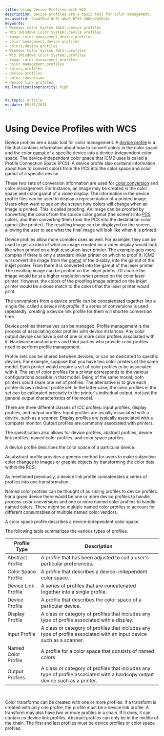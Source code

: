 ```yaml
---
title: Using Device Profiles with WCS
description: Device profiles are a basic tool for color management.
ms.assetid: 9ea420ad-dcf1-4ba9-b739-308be7a56a6c
keywords:
- Windows Color System (WCS),device profiles
- WCS (Windows Color System),device profiles
- image color management,device profiles
- color management,device profiles
- colors,device profiles
- Windows Color System (WCS),profiles
- WCS (Windows Color System),profiles
- image color management,profiles
- color management,profiles
- colors,profiles
- device profiles
- color conversion
- device link profiles
ms.localizationpriority: high


ms.topic: article
ms.date: 05/31/2018
---
```


# Using Device Profiles with WCS

Device profiles are a basic tool for color management. A [device profile](d.md) is a file that contains information about how to convert colors in the color space and the color [gamut](/windows/win32/wcs/g) of a specific device into a device-independent color space. The device-independent color space that ICM2 uses is called a Profile Connection Space (PCS). A device profile also contains information about how to convert colors from the PCS into the color space and color gamut of a specific device.

These two sets of conversion information are used for [color conversion](c.md) and color management. For instance, an image may be created in the color space and color gamut of a video display. The information in the device profile files can be used to display a representation of a printed image. Users often want to see on the screen how colors will change when an image is printed. This is called proofing. An image can be proofed by converting the colors from the source color gamut (the screen) into [PCS](p.md) colors, and then converting them from the PCS into the destination color gamut (the printer). The resulting image can be displayed on the screen, allowing the user to see what the final image will look like when it is printed.

Device profiles allow more complex uses as well. For example, they can be used to get an idea of what an image created on a video display would look like when printed on a high resolution laser printer. The example gets more complex if there is only a standard inkjet printer on which to proof it. ICM2 will convert the image from the [gamut](/windows/win32/wcs/g) of the display, into the gamut of the inkjet printer. From there it is converted into the gamut of the laser printer. The resulting image can be printed on the inkjet printer. Of course the image would be at a higher resolution when printed on the color laser printer. However, the colors of the proofing image printed on the inkjet printer would be a close match to the colors that the laser printer would print.

The conversions from a device profile can be concatenated together into a single file, called a *device link profile*. If a series of conversions is used repeatedly, creating a device link profile for them will shorten conversion time.

Device profiles themselves can be managed. Profile management is the process of associating color profiles with device instances. Any color output device can have a set of one or more color profiles associated with it. Hardware manufacturers and third parties who provide color profiles need to perform profile management.

Profile sets can be shared between devices, or can be dedicated to specific devices. For example, suppose that you have two color printers of the same model. Each printer would require a set of color profiles to be associated with it. The set of color profiles for a printer corresponds to the various configurations possible in that model. Being of the same model, both printers could share one set of profiles. The alternative is to give each printer its own distinct profile set. In the latter case, the color profiles in the set can be calibrated precisely to the printer's individual output, not just the general output characteristics of the model.

There are three different classes of ICC profiles: input profiles, display profiles, and output profiles. Input profiles are usually associated with a device, such as a scanner. Display profiles are typically associated with a computer monitor. Output profiles are commonly associated with printers.

The specification also allows for device profiles, abstract profiles, device link profiles, named color profiles, and color space profiles.

A device profile describes the color space of a particular device.

An abstract profile provides a generic method for users to make subjective color changes to images or graphic objects by transforming the color data within the PCS.

As mentioned previously, a device link profile concatenates a series of profiles into one transformation.

Named color profiles can be thought of as sibling profiles to device profiles. For a given device there would be one or more device profiles to handle process color conversions and one or more named color profiles to handle named colors. There might be multiple named color profiles to account for different consumables or multiple named color vendors.

A color space profile describes a device-independent color space.

The following table summarizes the various types of profiles.



| Profile Type        | Description                                                                                                                   |
|---------------------|-------------------------------------------------------------------------------------------------------------------------------|
| Abstract Profile    | A profile that has been adjusted to suit a user's particular preferences.                                                     |
| Color Space Profile | A profile that describes a device-independent color space.                                                                    |
| Device Link Profile | A series of profiles that are concatenated together into a single profile.                                                    |
| Device Profile      | A profile that describes the color space of a particular device.                                                              |
| Display Profile     | A class or category of profiles that includes any type of profile associated with a display.                                  |
| Input Profile       | A class or category of profiles that includes any type of profile associated with an input device such as a scanner.          |
| Named Color Profile | A profile for a color space that consists of named colors.                                                                    |
| Output Profiles     | A class or category of profiles that includes any type of profile associated with a hardcopy output device such as a printer. |



 

Color transforms can be created with one or more profiles. If a transform is created with only one profile, the profile must be a device link profile. A transform may also have two or more profiles in a chain. If it does, it can contain no device link profiles. Abstract profiles can only be in the middle of the chain. The first and last profiles must be device profiles or color space profiles.

 

 




